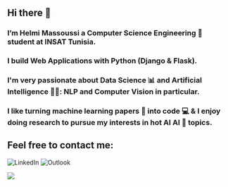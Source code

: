 ## Hi there 👋
### I’m Helmi Massoussi a Computer Science Engineering 💼 student  at INSAT Tunisia. 
### I build Web Applications with Python (Django & Flask).
### I'm very passionate about Data Science 📊 and Artificial Intelligence 👨‍💻: NLP and Computer Vision in particular.
### I like turning machine learning papers 📝 into code ‍💻 & I enjoy doing research to pursue my interests in hot AI AI 🧠 topics.

## Feel free to contact me: 
![LinkedIn](https://img.shields.io/badge/linkedin-%230077B5.svg?style=for-the-badge&logo=linkedin&logoColor=white&href=linkedin.com)
![Outlook](https://img.shields.io/badge/Microsoft_Outlook-0078D4?style=for-the-badge&logo=microsoft-outlook&logoColor=white)

<img src="{https://img.shields.io/badge/Microsoft_Outlook-0078D4?style=for-the-badge&logo=microsoft-outlook&logoColor=white}" />

<!--
**h3lmii/h3lmii** is a ✨ _special_ ✨ repository because its `README.md` (this file) appears on your GitHub profile.

Here are some ideas to get you started:

- 🔭 I’m currently working on ...
- 🌱 I’m currently learning ...
- 👯 I’m looking to collaborate on ...
- 🤔 I’m looking for help with ...
- 💬 Ask me about ...
- 📫 How to reach me: ...
- 😄 Pronouns: ...
- ⚡ Fun fact: ...
-->
